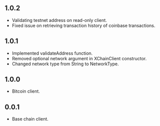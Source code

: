 ## 1.0.2

- Validating testnet address on read-only client.
- Fixed issue on retrieving transaction history of coinbase transactions.

## 1.0.1

- Implemented validateAddress function.
- Removed optional network argument in XChainClient constructor.
- Changed network type from String to NetworkType.

## 1.0.0

- Bitcoin client.

## 0.0.1

- Base chain client.

